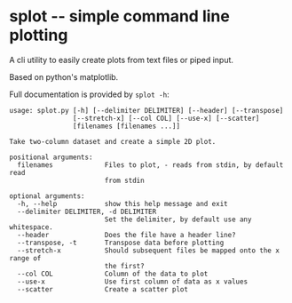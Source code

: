 splot -- simple command line plotting
=====================================

A cli utility to easily create plots from text files or piped input.

Based on python's matplotlib.


Full documentation is provided by `splot -h`:

    usage: splot.py [-h] [--delimiter DELIMITER] [--header] [--transpose]
                    [--stretch-x] [--col COL] [--use-x] [--scatter]
                    [filenames [filenames ...]]
    
    Take two-column dataset and create a simple 2D plot.
    
    positional arguments:
      filenames             Files to plot, - reads from stdin, by default read
                            from stdin
    
    optional arguments:
      -h, --help            show this help message and exit
      --delimiter DELIMITER, -d DELIMITER
                            Set the delimiter, by default use any whitespace.
      --header              Does the file have a header line?
      --transpose, -t       Transpose data before plotting
      --stretch-x           Should subsequent files be mapped onto the x range of
                            the first?
      --col COL             Column of the data to plot
      --use-x               Use first column of data as x values
      --scatter             Create a scatter plot
